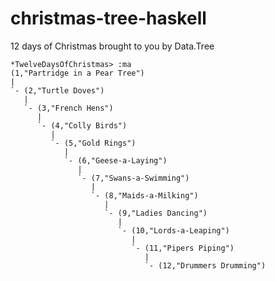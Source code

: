 christmas-tree-haskell
======================

12 days of Christmas brought to you by Data.Tree

```
*TwelveDaysOfChristmas> :ma
(1,"Partridge in a Pear Tree")
|
`- (2,"Turtle Doves")
   |
   `- (3,"French Hens")
      |
      `- (4,"Colly Birds")
         |
         `- (5,"Gold Rings")
            |
            `- (6,"Geese-a-Laying")
               |
               `- (7,"Swans-a-Swimming")
                  |
                  `- (8,"Maids-a-Milking")
                     |
                     `- (9,"Ladies Dancing")
                        |
                        `- (10,"Lords-a-Leaping")
                           |
                           `- (11,"Pipers Piping")
                              |
                              `- (12,"Drummers Drumming")
```                              
